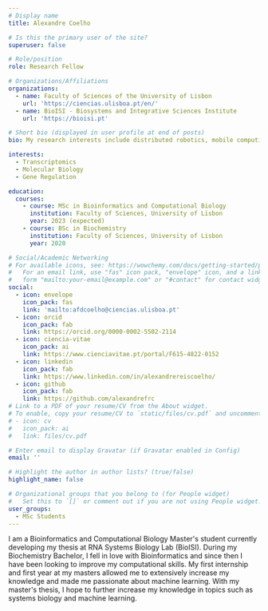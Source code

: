 ```yaml
---
# Display name
title: Alexandre Coelho

# Is this the primary user of the site?
superuser: false

# Role/position
role: Research Fellow

# Organizations/Affiliations
organizations:
  - name: Faculty of Sciences of the University of Lisbon
    url: 'https://ciencias.ulisboa.pt/en/'
  - name: BioISI - Biosystems and Integrative Sciences Institute
    url: 'https://bioisi.pt'

# Short bio (displayed in user profile at end of posts)
bio: My research interests include distributed robotics, mobile computing and programmable matter.

interests:
  - Transcriptomics
  - Molecular Biology
  - Gene Regulation

education:
  courses:
    - course: MSc in Bioinformatics and Computational Biology
      institution: Faculty of Sciences, University of Lisbon
      year: 2023 (expected)
    - course: BSc in Biochemistry
      institution: Faculty of Sciences, University of Lisbon
      year: 2020

# Social/Academic Networking
# For available icons, see: https://wowchemy.com/docs/getting-started/page-builder/#icons
#   For an email link, use "fas" icon pack, "envelope" icon, and a link in the
#   form "mailto:your-email@example.com" or "#contact" for contact widget.
social:
  - icon: envelope
    icon_pack: fas
    link: 'mailto:afdcoelho@ciencias.ulisboa.pt'
  - icon: orcid
    icon_pack: fab
    link: https://orcid.org/0000-0002-5502-2114
  - icon: ciencia-vitae
    icon_pack: ai
    link: https://www.cienciavitae.pt/portal/F615-4822-0152
  - icon: linkedin
    icon_pack: fab
    link: https://www.linkedin.com/in/alexandrereiscoelho/
  - icon: github
    icon_pack: fab
    link: https://github.com/alexandrefrc
# Link to a PDF of your resume/CV from the About widget.
# To enable, copy your resume/CV to `static/files/cv.pdf` and uncomment the lines below.
# - icon: cv
#   icon_pack: ai
#   link: files/cv.pdf

# Enter email to display Gravatar (if Gravatar enabled in Config)
email: ''

# Highlight the author in author lists? (true/false)
highlight_name: false

# Organizational groups that you belong to (for People widget)
#   Set this to `[]` or comment out if you are not using People widget.
user_groups:
  - MSc Students
---
```


I am a Bioinformatics and Computational Biology Master's student currently developing my thesis at RNA Systems Biology Lab (BioISI). 
During my Biochemistry Bachelor, I fell in love with Bioinformatics and since then I have been looking to improve my computational skills. My first internship and first year at my masters allowed me to extensively increase my knowledge and made me passionate about machine learning. 
With my master's thesis, I hope to further increase my knowledge in topics such as systems biology and machine learning.
